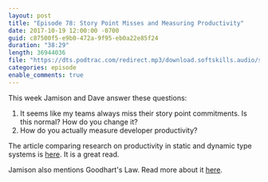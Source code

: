 ```yaml
---
layout: post
title: "Episode 78: Story Point Misses and Measuring Productivity"
date: 2017-10-19 12:00:00 -0700
guid: c87500f5-e9b0-472a-9f95-eb0a22e85f24
duration: "38:29"
length: 36944036
file: "https://dts.podtrac.com/redirect.mp3/download.softskills.audio/sse-79.mp3"
categories: episode
enable_comments: true
---
```


This week Jamison and Dave answer these questions:

1. It seems like my teams always miss their story point commitments. Is this normal? How do you change it?
2. How do you actually measure developer productivity?

The article comparing research on productivity in static and dynamic type systems is [here](https://danluu.com/empirical-pl/). It is a great read.

Jamison also mentions Goodhart's Law. Read more about it [here](https://en.wikipedia.org/wiki/Goodhart%27s_law).
